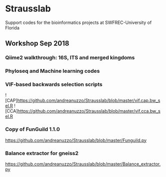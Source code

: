 # Strausslab
Support codes for the bioinformatics projects at SWFREC-University of Florida

## Workshop Sep 2018
### Qiime2 walkthrough: 16S, ITS and merged kingdoms

### Phyloseq and Machine learning codes

### VIF-based backwards selection scripts
![CAP]https://github.com/andreanuzzo/Strausslab/blob/master/vif.cap.bw_sel.R
![CCA]https://github.com/andreanuzzo/Strausslab/blob/master/vif.cca.bw_sel.R

### Copy of FunGuild 1.1.0
https://github.com/andreanuzzo/Strausslab/blob/master/Funguild.py

### Balance extractor for gneiss2
https://github.com/andreanuzzo/Strausslab/blob/master/Balance_extractor.py
